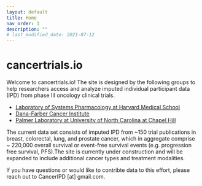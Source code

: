 ```yaml
---
layout: default
title: Home
nav_order: 1
description: ""
# last_modified_date: 2021-07-12
---
```


<!-- UIkit CSS -->
<link rel="stylesheet" href="https://cdn.jsdelivr.net/npm/uikit@3.6.22/dist/css/uikit.min.css" />

# cancertrials.io

Welcome to cancertrials.io!
The site is designed by the following groups to help researchers access and analyze imputed individual participant data (IPD) from phase III oncology clinical trials. 

* [Laboratory of Systems Pharmacology at Harvard Medical School](https://hits.harvard.edu/the-program/laboratory-of-systems-pharmacology/about/)
* [Dana-Farber Cancer Institute](https://www.dana-farber.org/)
* [Palmer Laboratory at University of North Carolina at Chapel Hill](https://www.med.unc.edu/pharm/directory/adam-palmer-phd/)

The current data set consists of imputed IPD from ~150 trial publications in breast, colorectal, lung, and prostate cancer, which in aggregate comprise ~ 220,000 overall survival or event-free survival events (e.g. progression free survival, PFS).The site is currently under construction and will be expanded to include additional cancer types and treatment modalities. 

If you have questions or would like to contribte data to this effort, please reach out to CancerIPD [at] gmail.com. 
